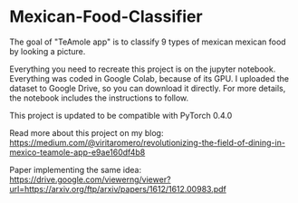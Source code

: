 # Mexican-Food-Classifier

The goal of "TeAmole app" is to classify 9 types of mexican mexican food by looking a picture.

Everything you need to recreate this project is on the jupyter notebook. Everything was coded in Google Colab, because of its GPU. I uploaded the dataset to Google Drive, so you can download it directly. For more details, the notebook includes the instructions to follow.

This project is updated to be compatible with PyTorch 0.4.0


Read more about this project on my blog: https://medium.com/@viritaromero/revolutionizing-the-field-of-dining-in-mexico-teamole-app-e9ae160df4b8

Paper implementing the same idea: https://drive.google.com/viewerng/viewer?url=https://arxiv.org/ftp/arxiv/papers/1612/1612.00983.pdf
